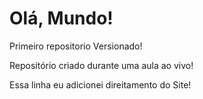 # Olá, Mundo!
 Primeiro repositorio Versionado!

 Repositório criado durante uma aula ao vivo!

Essa linha eu adicionei direitamento do Site!
